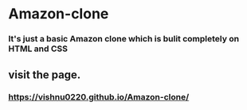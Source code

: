 # Amazon-clone
### It's just a basic Amazon clone which is bulit completely on HTML and CSS

## visit the page.
### https://vishnu0220.github.io/Amazon-clone/
